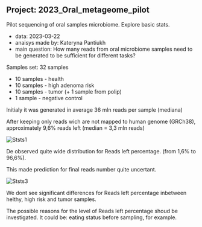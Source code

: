## Project: 2023_Oral_metageome_pilot
Pilot sequencing of oral samples microbiome. Explore basic stats.

- data: 2023-03-22
- anaisys made by: Kateryna Pantiukh
- main question: How many reads from oral microbiome samples need to be generated to be sufficient for different tasks?

Samples set: 32 samples
- 10 samples - health
- 10 samples - high adenoma risk 
- 10 samples - tumor (+ 1 sample from polip)
- 1 sample - negative control

Initialy it was generated in average 36 mln reads per sample (mediana)

After keeping only reads wich are not mapped to human genome (GRCh38), approximately 9,6% reads left (median = 3,3 mln reads)

![Ststs1](https://user-images.githubusercontent.com/15068419/226907124-ebf8b936-1bed-4ee0-a34b-13149c38dc39.png)

De observed quite wide distribution for Reads left percentage.
(from 1,6% to 96,6%). 

This made prediction for final reads number quite uncertant. 

![Ststs3](https://user-images.githubusercontent.com/15068419/226910308-2573ffe6-9590-44d9-b7d6-a875593467d7.png)

We dont see significant differences for Reads left percentage inbetween helthy, high risk and tumor samples.

The possible reasons for the level of Reads left percentage shoud be investigated.
It could be: eating status before sampling, for example.
